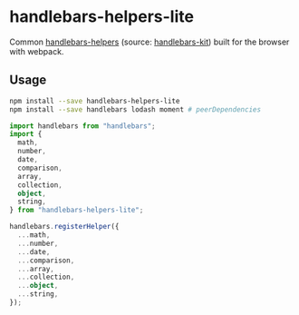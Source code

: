 # handlebars-helpers-lite

Common [handlebars-helpers](https://github.com/helpers/handlebars-helpers) (source: [handlebars-kit](https://github.com/oneflow/handlebars-kit)) built for the browser with webpack.

## Usage

```sh
npm install --save handlebars-helpers-lite
npm install --save handlebars lodash moment # peerDependencies
```

```typescript
import handlebars from "handlebars";
import {
  math,
  number,
  date,
  comparison,
  array,
  collection,
  object,
  string,
} from "handlebars-helpers-lite";

handlebars.registerHelper({
  ...math,
  ...number,
  ...date,
  ...comparison,
  ...array,
  ...collection,
  ...object,
  ...string,
});
```
